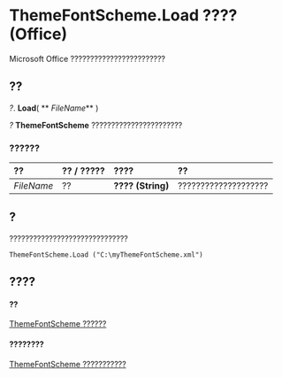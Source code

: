 
# ThemeFontScheme.Load ???? (Office)

Microsoft Office ????????????????????????


## ??

 _?_. **Load**( ** _FileName_** )

 _?_ **ThemeFontScheme** ???????????????????????


### ??????



|**??**|**?? / ?????**|**????**|**??**|
|:-----|:-----|:-----|:-----|
| _FileName_|??|**???? (String)**|????????????????????|

## ?

??????????????????????????????


```
ThemeFontScheme.Load ("C:\myThemeFontScheme.xml")
```


## ????


#### ??


[ThemeFontScheme ??????](566b3a6f-16c9-8ba0-6f40-5bc96ec2dcbf.md)
#### ????????


[ThemeFontScheme ???????????](http://msdn.microsoft.com/library/47a1e519-0bf8-363b-3270-6080580da137%28Office.15%29.aspx)